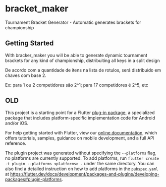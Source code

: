 # bracket_maker

Tournament Bracket Generator - Automatic generates brackets for championship

## Getting Started

With bracker_maker you will be able to generate dynamic tournament brackets
for any kind of championship, distribuiting all keys in a split design

De acordo com a quantidade de itens na lista de rotulos, será distribuído em
chaves com base 2.

Ex: para 1 ou 2 competidores são 2^1; para 17 competidores é 2^5, etc



## OLD

This project is a starting point for a Flutter
[plug-in package](https://flutter.dev/developing-packages/),
a specialized package that includes platform-specific implementation code for
Android and/or iOS.

For help getting started with Flutter, view our
[online documentation](https://flutter.dev/docs), which offers tutorials,
samples, guidance on mobile development, and a full API reference.

The plugin project was generated without specifying the `--platforms` flag, no platforms are currently supported.
To add platforms, run `flutter create -t plugin --platforms <platforms> .` under the same
directory. You can also find a detailed instruction on how to add platforms in the `pubspec.yaml` at https://flutter.dev/docs/development/packages-and-plugins/developing-packages#plugin-platforms.
